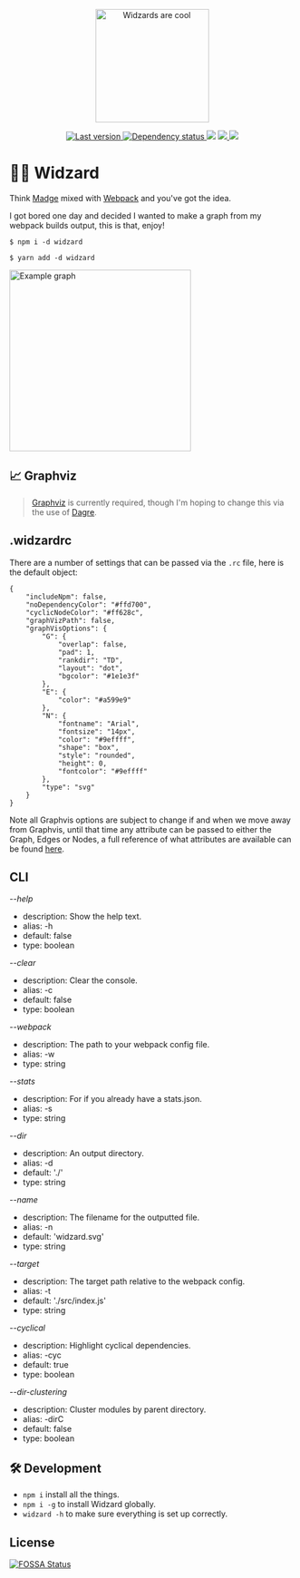 <p align="center">
	<img alt="Widzards are cool" src="https://media.giphy.com/media/TcdpZwYDPlWXC/giphy.gif" height="200">
</p>

<p align="center">
    <a href="https://www.npmjs.com/package/widzard" target="_blank">
    	<img alt="Last version" src="https://img.shields.io/github/package-json/v/jonathonhawkins92/widzard?style=flat-square" />
    </a>
    <a href="https://david-dm.org/jonathonhawkins92/widzard" target="_blank">
    	<img alt="Dependency status" src="http://img.shields.io/david/jonathonhawkins92/widzard.svg?style=flat-square" />
    </a>
<a href="https://app.fossa.io/projects/git%2Bgithub.com%2Fjonathonhawkins92%2FWidzard?ref=badge_shield" alt="FOSSA Status"><img src="https://app.fossa.io/api/projects/git%2Bgithub.com%2Fjonathonhawkins92%2FWidzard.svg?type=shield"/></a>
    <a href="https://david-dm.org/jonathonhawkins92/widzard#info=devDependencies" target="_blank">
    	<img alg="Dev Dependencies status" src="http://img.shields.io/david/dev/jonathonhawkins92/widzard.svg?style=flat-square" />
    </a>
    <a href="https://www.npmjs.org/package/widzard" target="_blank">
    	<img alg="NPM Status" src="http://img.shields.io/npm/dm/widzard.svg?style=flat-square" />
    </a>

</p>

# 🧙‍♂️ Widzard

Think [Madge](https://www.npmjs.com/package/madge) mixed with [Webpack](https://webpack.js.org/) and you've got the idea.

I got bored one day and decided I wanted to make a graph from my webpack builds output, this is that, enjoy!

```
$ npm i -d widzard
```

```
$ yarn add -d widzard
```

<img alt="Example graph" src="https://raw.githubusercontent.com/jonathonhawkins92/Widzard/master/example.png" height="320"/>

## 📈 Graphviz

> [Graphviz](http://www.graphviz.org/) is currently required, though I'm hoping to change this via the use of [Dagre](https://github.com/dagrejs/dagre).

## .widzardrc

There are a number of settings that can be passed via the `.rc` file, here is the default object:

```
{
	"includeNpm": false,
	"noDependencyColor": "#ffd700",
	"cyclicNodeColor": "#ff628c",
	"graphVizPath": false,
	"graphVisOptions": {
		"G": {
			"overlap": false,
			"pad": 1,
			"rankdir": "TD",
			"layout": "dot",
			"bgcolor": "#1e1e3f"
		},
		"E": {
			"color": "#a599e9"
		},
		"N": {
			"fontname": "Arial",
			"fontsize": "14px",
			"color": "#9effff",
			"shape": "box",
			"style": "rounded",
			"height": 0,
			"fontcolor": "#9effff"
		},
		"type": "svg"
	}
}

```

Note all Graphvis options are subject to change if and when we move away from Graphvis, until that time any attribute can be passed to either the Graph, Edges or Nodes, a full reference of what attributes are available can be found [here](https://graphviz.gitlab.io/_pages/doc/info/attrs.html).

## CLI

_--help_

- description: Show the help text.
- alias: -h
- default: false
- type: boolean

_--clear_

- description: Clear the console.
- alias: -c
- default: false
- type: boolean

_--webpack_

- description: The path to your webpack config file.
- alias: -w
- type: string

_--stats_

- description: For if you already have a stats.json.
- alias: -s
- type: string

_--dir_

- description: An output directory.
- alias: -d
- default: './'
- type: string

_--name_

- description: The filename for the outputted file.
- alias: -n
- default: 'widzard.svg'
- type: string

_--target_

- description: The target path relative to the webpack config.
- alias: -t
- default: './src/index.js'
- type: string

_--cyclical_

- description: Highlight cyclical dependencies.
- alias: -cyc
- default: true
- type: boolean

_--dir-clustering_

- description: Cluster modules by parent directory.
- alias: -dirC
- default: false
- type: boolean

## 🛠 Development

- `npm i` install all the things.
- `npm i -g` to install Widzard globally.
- `widzard -h` to make sure everything is set up correctly.


## License
[![FOSSA Status](https://app.fossa.io/api/projects/git%2Bgithub.com%2Fjonathonhawkins92%2FWidzard.svg?type=large)](https://app.fossa.io/projects/git%2Bgithub.com%2Fjonathonhawkins92%2FWidzard?ref=badge_large)